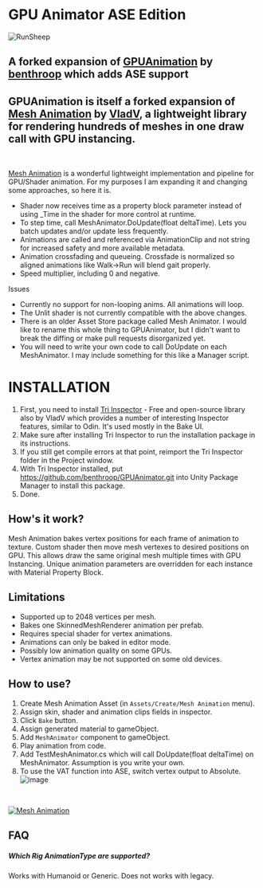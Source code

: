 # GPU Animator ASE Edition

![RunSheep](https://user-images.githubusercontent.com/3117959/200225759-bc851932-d70b-4323-a906-276a0d123c32.gif)

## A forked expansion of [GPUAnimation](https://github.com/benthroop/GPUAnimator) by [benthroop](https://github.com/benthroop) which adds ASE support
## GPUAnimation is itself a forked expansion of [Mesh Animation](https://github.com/codewriter-packages/Mesh-Animation) by [VladV](https://github.com/vanifatovvlad), a lightweight library for rendering hundreds of meshes in one draw call with GPU instancing. 
<br>

[Mesh Animation](https://github.com/codewriter-packages/Mesh-Animation) is a wonderful lightweight implementation and pipeline for GPU/Shader animation. For my purposes I am expanding it and changing some approaches, so here it is. 

- Shader now receives time as a property block parameter instead of using _Time in the shader for more control at runtime.
- To step time, call MeshAnimator.DoUpdate(float deltaTime). Lets you batch updates and/or update less frequently. 
- Animations are called and referenced via AnimationClip and not string for increased safety and more available metadata.
- Animation crossfading and queueing. Crossfade is normalized so aligned animations like Walk->Run will blend gait properly. 
- Speed multiplier, including 0 and negative.

Issues
- Currently no support for non-looping anims. All animations will loop.
- The Unlit shader is not currently compatible with the above changes.
- There is an older Asset Store package called Mesh Animator. I would like to rename this whole thing to GPUAnimator, but I didn't want to break the diffing or make pull requests disorganized yet.
- You will need to write your own code to call DoUpdate on each MeshAnimator. I may include something for this like a Manager script.

# INSTALLATION

1. First, you need to install [Tri Inspector](https://github.com/codewriter-packages/Tri-Inspector) - Free and open-source library also by VladV which provides a number of interesting Inspector features, similar to Odin. It's used mostly in the Bake UI.
2. Make sure after installing Tri Inspector to run the installation package in its instructions. 
3. If you still get compile errors at that point, reimport the Tri Inspector folder in the Project window.
4. With Tri Inspector installed, put https://github.com/benthroop/GPUAnimator.git into Unity Package Manager to install this package.
5. Done.

## How's it work?
Mesh Animation bakes vertex positions for each frame of animation to texture. Custom shader then move mesh vertexes to desired positions on GPU. This allows draw the same original mesh multiple times with GPU Instancing. Unique animation parameters are overridden for each instance with Material Property Block.

## Limitations
* Supported up to 2048 vertices per mesh.
* Bakes one SkinnedMeshRenderer animation per prefab.
* Requires special shader for vertex animations.
* Animations can only be baked in editor mode.
* Possibly low animation quality on some GPUs.
* Vertex animation may be not supported on some old devices.

## How to use?

1. Create Mesh Animation Asset (in `Assets/Create/Mesh Animation` menu).
2. Assign skin, shader and animation clips fields in inspector.
3. Click `Bake` button.
4. Assign generated material to gameObject.
5. Add `MeshAnimator` component to gameObject.
6. Play animation from code.
7. Add TestMeshAnimator.cs which will call DoUpdate(float deltaTime) on MeshAnimator. Assumption is you write your own.
8. To use the VAT function into ASE, switch vertex output to Absolute.
![image](https://github.com/user-attachments/assets/383f8598-d48b-4b91-968b-6adf1736b4a0)

<br>

[![Mesh Animation](https://user-images.githubusercontent.com/26966368/92770369-90559200-f3a2-11ea-9f1f-37719a0637c7.png)](#)

## FAQ

##### Which Rig AnimationType are supported?
Works with Humanoid or Generic. Does not works with legacy. 
